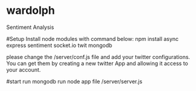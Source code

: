 # wardolph
Sentiment Analysis

#Setup
Install node modules with command below:
npm install async express sentiment socket.io twit mongodb

please change the /server/conf.js file and add your twitter configurations.
You can get them by creating a new twitter App and allowing it access to your account.


#start
run mongodb
run node app file /server/server.js
